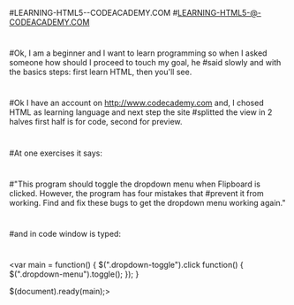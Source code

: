 #LEARNING-HTML5--CODEACADEMY.COM
#LEARNING-HTML5-@-CODEACADEMY.COM
#
#
#Ok, I am a beginner and I want to learn programming so when I asked someone how should I proceed to touch my goal, he #said slowly and with the basics steps: first learn HTML, then you'll see.
#
#
#Ok I have an account on http://www.codecademy.com and, I chosed HTML as learning language and next step the site #splitted the view in 2 halves first half is for code, second for preview.
#
#At one exercises it says:
#
#"This program should toggle the dropdown menu when Flipboard is clicked. However, the program has four mistakes that #prevent it from working. Find and fix these bugs to get the dropdown menu working again."
#
#and in code window is typed:
#
<var main = function() {
  $(".dropdown-toggle").click function() { 
  	$(".dropdown-menu").toggle();
  });
}

$(document).ready(main);>

